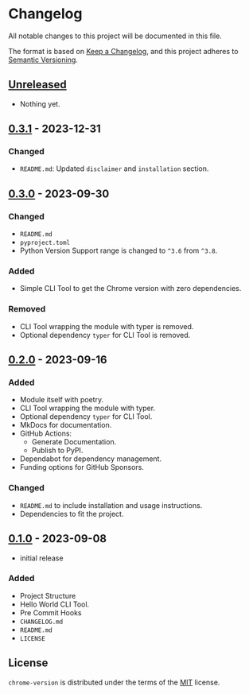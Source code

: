 # Changelog

All notable changes to this project will be documented in this file.

The format is based on [Keep a Changelog], and this project adheres to [Semantic Versioning].

## [Unreleased]

- Nothing yet.

## [0.3.1] - 2023-12-31

### Changed

- `README.md`: Updated `disclaimer` and `installation` section.

## [0.3.0] - 2023-09-30

### Changed

- `README.md`
- `pyproject.toml`
- Python Version Support range is changed to `^3.6` from `^3.8`.

### Added

- Simple CLI Tool to get the Chrome version with zero dependencies.

### Removed

- CLI Tool wrapping the module with typer is removed.
- Optional dependency `typer` for CLI Tool is removed.

## [0.2.0] - 2023-09-16

### Added

- Module itself with poetry.
- CLI Tool wrapping the module with typer.
- Optional dependency `typer` for CLI Tool.
- MkDocs for documentation.
- GitHub Actions:
  - Generate Documentation.
  - Publish to PyPI.
- Dependabot for dependency management.
- Funding options for GitHub Sponsors.

### Changed

- `README.md` to include installation and usage instructions.
- Dependencies to fit the project.

## [0.1.0] - 2023-09-08

- initial release

### Added

- Project Structure
- Hello World CLI Tool.
- Pre Commit Hooks
- `CHANGELOG.md`
- `README.md`
- `LICENSE`

## License

`chrome-version` is distributed under the terms of the [MIT](https://spdx.org/licenses/MIT.html) license.

<!-- Links -->
[keep a changelog]: https://keepachangelog.com/en/1.1.0/
[semantic versioning]: https://semver.org

<!-- Versions -->
[unreleased]: https://github.com/hasansezertasan/chrome-version/compare/0.3.0...HEAD
[0.3.1]: https://github.com/hasansezertasan/chrome-version/compare/0.3.0...0.3.1
[0.3.0]: https://github.com/hasansezertasan/chrome-version/compare/0.2.0...0.3.0
[0.2.0]: https://github.com/hasansezertasan/chrome-version/compare/0.1.0...0.2.0
[0.1.0]: https://github.com/hasansezertasan/chrome-version/releases/tag/0.1.0
